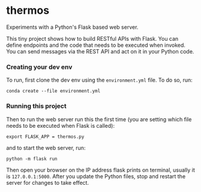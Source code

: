 # thermos
Experiments with a Python's Flask based web server.

This tiny project shows how to build RESTful APIs with Flask. You can define endpoints and the code that needs to be executed when invoked. You can send messages via the REST API and act on it in your Python code.

### Creating your dev env
To run, first clone the dev env using the `environment.yml` file. To do so, run:
```
conda create --file environment.yml
```

### Running this project
Then to run the web server run this the first time (you are setting which file needs to be executed when Flask is called):
```
export FLASK_APP = thermos.py
```
and to start the web server, run:
```
python -m flask run
```
Then open your browser on the IP address flask prints on terminal, usually it is `127.0.0.1:5000`. After you update the Python files, stop and restart the server for changes to take effect.
